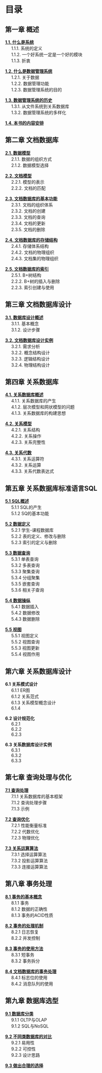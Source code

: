# 目录

## 第一章 概述
__[1.1. 什么是系统](chapter1.1.md)__  
&nbsp;&nbsp;&nbsp;&nbsp; 1.1.1. 系统的定义  
&nbsp;&nbsp;&nbsp;&nbsp; 1.1.2. 一个好系统一定是一个好的模块  
&nbsp;&nbsp;&nbsp;&nbsp; 1.1.3. 折衷  

__[1.2. 什么是数据管理系统](chapter1.2.md)__   
&nbsp;&nbsp;&nbsp;&nbsp; 1.2.1. 关于数据  
&nbsp;&nbsp;&nbsp;&nbsp; 1.2.2. 数据管理功能  
&nbsp;&nbsp;&nbsp;&nbsp; 1.2.3. 数据管理系统的目的  

__[1.3. 数据管理系统的历史](chapter1.3.md)__  
&nbsp;&nbsp;&nbsp;&nbsp; 1.3.1. 从文件系统到关系数据库  
&nbsp;&nbsp;&nbsp;&nbsp; 1.3.2. 数据管理系统的多样化   

__[1.4. 本书的内容安排](chapter1.4.md)__
	
## 第二章 文档数据库
__[2.1. 数据模型](chapter2.1.md)__  
&nbsp;&nbsp;&nbsp;&nbsp; 2.1.1. 数据的组织方式  
&nbsp;&nbsp;&nbsp;&nbsp; 2.1.2. 数据模型选择

__[2.2. 文档模型](chapter2.2.md)__  
&nbsp;&nbsp;&nbsp;&nbsp; 2.2.1. 模型的表示  
&nbsp;&nbsp;&nbsp;&nbsp; 2.2.2. 文档的匹配 

__[2.3. 文档数据库的基本功能](chapter2.3.md)__  
&nbsp;&nbsp;&nbsp;&nbsp; 2.3.1. 文档的组织体系  
&nbsp;&nbsp;&nbsp;&nbsp; 2.3.2. 文档的创建  
&nbsp;&nbsp;&nbsp;&nbsp; 2.3.3. 文档的查询  
&nbsp;&nbsp;&nbsp;&nbsp; 2.3.4. 文档的更新  
&nbsp;&nbsp;&nbsp;&nbsp; 2.3.5. 文档的删除  


__[2.4. 文档数据库的存储结构](chapter2.4.md)__  
&nbsp;&nbsp;&nbsp;&nbsp; 2.4.1. 存储体系结构  
&nbsp;&nbsp;&nbsp;&nbsp; 2.4.2. 文档的物理组织  
&nbsp;&nbsp;&nbsp;&nbsp; 2.4.3. 文档集的物理组织

__[2.5. 文档数据库的索引](chapter2.5.md)__  
&nbsp;&nbsp;&nbsp;&nbsp; 2.5.1. B+树结构   
&nbsp;&nbsp;&nbsp;&nbsp; 2.2.2. B+树的插入与删除  
&nbsp;&nbsp;&nbsp;&nbsp; 2.2.3. 索引创建与使用

		
## 第三章 文档数据库设计
__[3.1. 数据库设计概述](chapter3.1.md)__  
&nbsp;&nbsp;&nbsp;&nbsp; 3.1.1. 基本概念      
&nbsp;&nbsp;&nbsp;&nbsp; 3.1.2. 设计步骤    

__[3.2. 文档数据库设计实例](chapter3.2.md)__  
&nbsp;&nbsp;&nbsp;&nbsp; 3.2.1. 需求分析   
&nbsp;&nbsp;&nbsp;&nbsp; 3.2.2. 概念结构设计  
&nbsp;&nbsp;&nbsp;&nbsp; 3.2.3. 逻辑结构设计  
&nbsp;&nbsp;&nbsp;&nbsp; 3.2.4. 物理结构设计   
  
   

		
## 第四章 关系数据库
__[4.1. 关系数据库概述](chapter4.1.md)__  
&nbsp;&nbsp;&nbsp;&nbsp; 4.1.1. 关系数据库的产生  
&nbsp;&nbsp;&nbsp;&nbsp; 4.1.2. 层次模型和网状模型的问题  
&nbsp;&nbsp;&nbsp;&nbsp; 4.1.3. 关系数据库的构建思想 

__[4.2. 关系模型](chapter4.2.md)__  
&nbsp;&nbsp;&nbsp;&nbsp; 4.2.1. 关系结构  
&nbsp;&nbsp;&nbsp;&nbsp; 4.2.2. 关系操作    
&nbsp;&nbsp;&nbsp;&nbsp; 4.2.3. 关系完整性 

__[4.3. 关系代数](chapter4.3.md)__  
&nbsp;&nbsp;&nbsp;&nbsp; 4.3.1. 关系运算符  
&nbsp;&nbsp;&nbsp;&nbsp; 4.3.2. 关系运算    
&nbsp;&nbsp;&nbsp;&nbsp; 4.3.3. 关系代数表达式  
  
## 第五章 关系数据库标准语言SQL
__[5.1 SQL概述 ](chapter5.1.md)__  
&nbsp;&nbsp;&nbsp;&nbsp; 5.1.1 SQL的产生  
&nbsp;&nbsp;&nbsp;&nbsp; 5.1.2 SQ的基本功能 

__[5.2 数据定义](chapter5.2.md)__  
&nbsp;&nbsp;&nbsp;&nbsp; 5.2.1 学生-课程数据库  
&nbsp;&nbsp;&nbsp;&nbsp; 5.2.2 表的定义、修改与删除   
&nbsp;&nbsp;&nbsp;&nbsp; 5.2.3 索引的定义与删除 

__[5.3 数据查询](chapter5.3.md)__  
&nbsp;&nbsp;&nbsp;&nbsp; 5.3.1 单表查询    
&nbsp;&nbsp;&nbsp;&nbsp; 5.3.2 多表查询  
&nbsp;&nbsp;&nbsp;&nbsp; 5.3.3 聚集查询  
&nbsp;&nbsp;&nbsp;&nbsp; 5.3.4 分组聚集  
&nbsp;&nbsp;&nbsp;&nbsp; 5.3.5 嵌套查询  
&nbsp;&nbsp;&nbsp;&nbsp; 5.3.6 相关子查询

__[5.4 数据操纵](chapter5.4.md)__  
&nbsp;&nbsp;&nbsp;&nbsp; 5.4.1 数据插入  
&nbsp;&nbsp;&nbsp;&nbsp; 5.4.2 数据修改  
&nbsp;&nbsp;&nbsp;&nbsp; 5.4.3 数据删除

__[5.5 视图](chapter5.5.md)__  
&nbsp;&nbsp;&nbsp;&nbsp; 5.5.1 视图定义  
&nbsp;&nbsp;&nbsp;&nbsp; 5.5.2 视图查询  
&nbsp;&nbsp;&nbsp;&nbsp; 5.5.3 视图更新   
&nbsp;&nbsp;&nbsp;&nbsp; 5.5.4 视图作用

	
## 第六章 关系数据库设计
__6.1 关系模式设计__  
&nbsp;&nbsp;&nbsp;&nbsp; 6.1.1 ER图  
&nbsp;&nbsp;&nbsp;&nbsp; 6.1.2 关系范式  
&nbsp;&nbsp;&nbsp;&nbsp; 6.1.3 关系模型概念设计  
&nbsp;&nbsp;&nbsp;&nbsp; 6.1.4  

__6.2 设计规范化__  
&nbsp;&nbsp;&nbsp;&nbsp; 6.2.1  
&nbsp;&nbsp;&nbsp;&nbsp; 6.2.2   
&nbsp;&nbsp;&nbsp;&nbsp; 6.2.3 

__6.3 关系数据库设计实例__  
&nbsp;&nbsp;&nbsp;&nbsp; 6.3.1   
&nbsp;&nbsp;&nbsp;&nbsp; 6.3.2  
&nbsp;&nbsp;&nbsp;&nbsp; 6.3.3   

## 第七章 查询处理与优化
__[7.1 查询处理](chapter7.1.md)__  
&nbsp;&nbsp;&nbsp;&nbsp; 7.1.1 关系数据库的基本框架  
&nbsp;&nbsp;&nbsp;&nbsp; 7.1.2 查询处理步骤  
&nbsp;&nbsp;&nbsp;&nbsp; 7.1.3 示例

__[7.2 查询优化](chapter7.2.md)__  
&nbsp;&nbsp;&nbsp;&nbsp; 7.2.1 性能衡量标准   
&nbsp;&nbsp;&nbsp;&nbsp; 7.2.2 代数优化  
&nbsp;&nbsp;&nbsp;&nbsp; 7.2.3 物理优化  

__[7.3 关系运算算法](chapter7.3.md)__  
&nbsp;&nbsp;&nbsp;&nbsp; 7.3.1 选择运算算法  
&nbsp;&nbsp;&nbsp;&nbsp; 7.3.2 投影运算算法   
&nbsp;&nbsp;&nbsp;&nbsp; 7.3.3 连接运算算法  


## 第八章 事务处理
__[8.1 事务的基本概念](chapter8.1.md)__  
&nbsp;&nbsp;&nbsp;&nbsp; 8.1.1 事务  
&nbsp;&nbsp;&nbsp;&nbsp; 8.1.2 数据的正确性   
&nbsp;&nbsp;&nbsp;&nbsp; 8.1.3 事务的ACID性质   

__[8.2 事务的处理机制](chapter8.2.md)__  
&nbsp;&nbsp;&nbsp;&nbsp; 8.2.1 日志恢复     
&nbsp;&nbsp;&nbsp;&nbsp; 8.2.2 并发控制  

__[8.3 事务的使用方法](chapter8.3.md)__  
&nbsp;&nbsp;&nbsp;&nbsp; 8.3.1 短事务      
&nbsp;&nbsp;&nbsp;&nbsp; 8.3.2 事务拆分     

__[8.4 文档数据库的事务处理](chapter8.4.md)__  
&nbsp;&nbsp;&nbsp;&nbsp; 8.4.1 标志位的使用  
&nbsp;&nbsp;&nbsp;&nbsp; 8.4.2 消息队列的使用   

 
## 第九章 数据库选型
__[9.1 数据库分类](chapter9.1.md)__  
&nbsp;&nbsp;&nbsp;&nbsp; 9.1.1 OLTP与OLAP  
&nbsp;&nbsp;&nbsp;&nbsp; 9.1.2 SQL与NoSQL   

__[9.2 不同类数据库的对比](chapter9.2.md)__  
&nbsp;&nbsp;&nbsp;&nbsp; 9.2.1 易用性  
&nbsp;&nbsp;&nbsp;&nbsp; 9.2.2 可控性  
&nbsp;&nbsp;&nbsp;&nbsp; 9.2.3 设计思路  
  
__[9.3 做出合理的选择](chapter9.3.md)__  

 
 